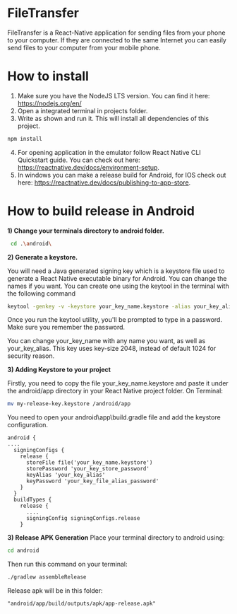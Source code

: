 # FileTransfer

FileTransfer is a React-Native application for sending files from your phone to your computer. If they are connected to the same Internet you can easily send files
to your computer from your mobile phone.

# How to install

1) Make sure you have the NodeJS LTS version. You can find it here: https://nodejs.org/en/
2) Open a integrated terminal in projects folder.
3) Write as shown and run it. This will install all dependencies of this project.
```bash
npm install
```
4) For opening application in the emulator follow React Native CLI Quickstart guide. You can check out here: https://reactnative.dev/docs/environment-setup. 
5) In windows you can make a release build for Android, for IOS check out here: https://reactnative.dev/docs/publishing-to-app-store.


# How to build release in Android
**1) Change your terminals directory to android folder.**
```bash
 cd .\android\
```
**2) Generate a keystore.**

You will need a Java generated signing key which is a keystore file used to generate a React Native executable binary for Android. You can change the names if you want. You can create one using the keytool in the terminal with the following command

```bash
keytool -genkey -v -keystore your_key_name.keystore -alias your_key_alias -keyalg RSA -keysize 2048 -validity 10000
```

Once you run the keytool utility, you'll be prompted to type in a password. Make sure you remember the password.

You can change your_key_name with any name you want, as well as your_key_alias. This key uses key-size 2048, instead of default 1024 for security reason.

**3) Adding Keystore to your project**

Firstly, you need to copy the file your_key_name.keystore and paste it under the android/app directory in your React Native project folder. On Terminal:
```bash
mv my-release-key.keystore /android/app
```
You need to open your android\app\build.gradle file and add the keystore configuration. 
```
android {
....
  signingConfigs {
    release {
      storeFile file('your_key_name.keystore')
      storePassword 'your_key_store_password'
      keyAlias 'your_key_alias'
      keyPassword 'your_key_file_alias_password'
    }
  }
  buildTypes {
    release {
      ....
      signingConfig signingConfigs.release
    }
```
**3)  Release APK Generation**
Place your terminal directory to android using:
```bash
cd android
```
Then run this command on your terminal: 
```bash
./gradlew assembleRelease
```
Release apk will be in this folder:
```
"android/app/build/outputs/apk/app-release.apk"
```

